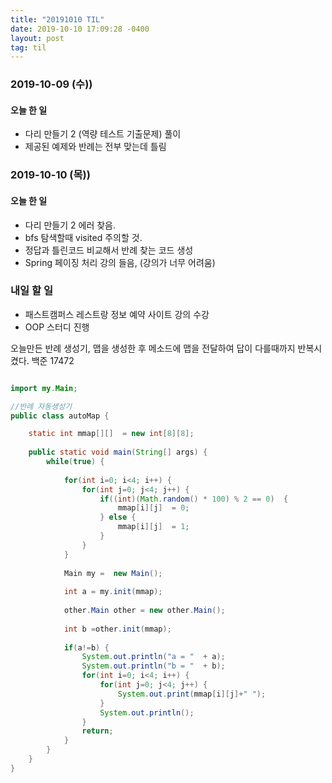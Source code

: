 ```yaml
---
title: "20191010 TIL"
date: 2019-10-10 17:09:28 -0400
layout: post
tag: til
---
```



### 2019-10-09 (수))
#### 오늘 한 일
- 다리 만들기 2 (역량 테스트 기출문제) 풀이
- 제공된 예제와 반례는 전부 맞는데 틀림


### 2019-10-10 (목))
#### 오늘 한 일
- 다리 만들기 2 에러 찾음.
- bfs 탐색할때 visited 주의할 것.
- 정답과 틀린코드 비교해서 반례 찾는 코드 생성
- Spring 페이징 처리 강의 들음, (강의가 너무 어려움)

### 내일 할 일
- 패스트캠퍼스 레스트랑 정보 예약 사이트 강의 수강
- OOP 스터디 진행


오늘만든 반례 생성기, 맵을 생성한 후 메소드에 맵을 전달하여 답이 다를때까지 반복시켰다. 백준 17472

```java

import my.Main;

//반례 자동생성기
public class autoMap {

	static int mmap[][]  = new int[8][8];
	
	public static void main(String[] args) {
		while(true) {
			
			for(int i=0; i<4; i++) {
				for(int j=0; j<4; j++) {
					if((int)(Math.random() * 100) % 2 == 0)  {
						mmap[i][j]  = 0;
					} else {
						mmap[i][j]  = 1;
					}
				}
			}
			
			Main my =  new Main();
			
			int a = my.init(mmap);
			
			other.Main other = new other.Main();
			
			int b =other.init(mmap);
			
			if(a!=b) {
				System.out.println("a = "  + a);
				System.out.println("b = "  + b);
				for(int i=0; i<4; i++) {
					for(int j=0; j<4; j++) {
						System.out.print(mmap[i][j]+" ");
					}
					System.out.println();
				}
				return;
			}
		}	
	}
}
```


